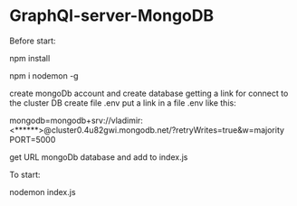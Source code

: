 # GraphQl-server-MongoDB

Before start:

npm install

npm i nodemon -g

create mongoDb account and create database
getting a link for connect to the cluster DB
create file .env
put a link in a file .env
like this: 

mongodb=mongodb+srv://vladimir:<******>@cluster0.4u82gwi.mongodb.net/?retryWrites=true&w=majority
PORT=5000

get URL mongoDb database and add to index.js

To start:

nodemon index.js
